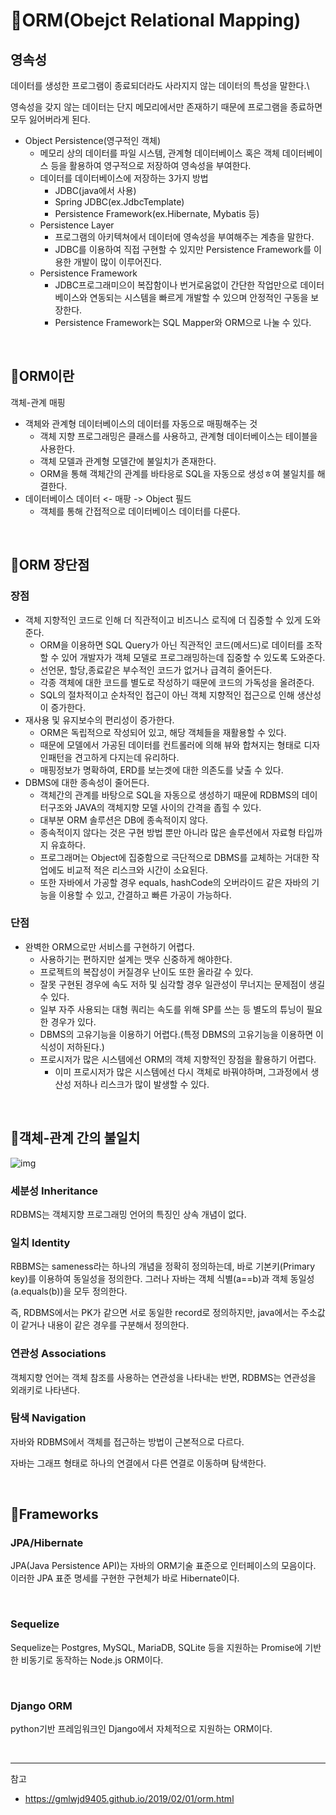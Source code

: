 <h1>🍞ORM(Obejct Relational Mapping)</h1>

<h2>영속성</h2>

데이터를 생성한 프로그램이 종료되더라도 사라지지 않는 데이터의 특성을 말한다.\

영속성을 갖지 않는 데이터는 단지 메모리에서만 존재하기 때문에 프로그램을 종료하면 모두 잃어버라게 된다.

- Object Persistence(영구적인 객체)
  - 메모리 상의 데이터를 파일 시스템, 관계형 데이터베이스 혹은 객체 데이터베이스 등을 활용하여 영구적으로 저장하여 영속성을 부여한다.
  - 데이터를 데이터베이스에 저장하는 3가지 방법
    - JDBC(java에서 사용)
    - Spring JDBC(ex.JdbcTemplate)
    - Persistence Framework(ex.Hibernate, Mybatis 등)
  - Persistence Layer
    - 프로그램의 아키텍쳐에서 데이터에 영속성을 부여해주는 계층을 말한다.
    - JDBC를 이용하여 직접 구현할 수 있지만 Persistence Framework를 이용한 개발이 많이 이루어진다.
  - Persistence Framework
    - JDBC프로그래미으이 복잡함이나 번거로움없이 간단한 작업만으로 데이터베이스와 연동되는 시스템을 빠르게 개발할 수 있으며 안정적인 구동을 보장한다.
    - Persistence Framework는 SQL Mapper와 ORM으로 나눌 수 있다.

<br>

<h2>🍰ORM이란</h2>

객체-관계 매핑

- 객체와 관계형 데이터베이스의 데이터를 자동으로 매핑해주는 것
  - 객체 지향 프로그래밍은 클래스를 사용하고, 관계형 데이터베이스는 테이블을 사용한다.
  - 객체 모델과 관계형 모델간에 불일치가 존재한다.
  - ORM을 통해 객체간의 관계를 바타응로 SQL을 자동으로 생성ㅎ여 불일치를 해결한다.
- 데이터베이스 데이터 <- 매팡 -> Object 필드
  - 객체를 통해 간접적으로 데이터베이스 데이터를 다룬다.

<br>

<h2>🍰ORM 장단점</h2>

<h3>장점</h3>

- 객체 지향적인 코드로 인해 더 직관적이고 비즈니스 로직에 더 집중할 수 있게 도와준다.
  - ORM을 이용하면 SQL Query가 아닌 직관적인 코드(메서드)로 데이터를 조작할 수 있어 개발자가 객체 모델로 프로그래밍하는데 집중할 수 있도록 도와준다.
  - 선언문, 할당,종료같은 부수적인 코드가 없거나 급격히 줄어든다.
  - 각종 객체에 대한 코드를 별도로 작성하기 때문에 코드의 가독성을 올려준다.
  - SQL의 절차적이고 순차적인 접근이 아닌 객체 지향적인 접근으로 인해 생산성이 증가한다.
- 재사용 및 유지보수의 편리성이 증가한다.
  - ORM은 독립적으로 작성되어 있고, 해당 객체들을 재활용할 수 있다.
  - 때문에 모델에서 가공된 데이터를 컨트롤러에 의해 뷰와 합쳐지는 형태로 디자인패턴을 견고하게 다지는데 유리하다.
  - 매핑정보가 명확하여, ERD를 보는겟에 대한 의존도를 낮출 수 있다.
- DBMS에 대한 종속성이 줄어든다.
  - 객체간의 관계를 바탕으로 SQL을 자동으로 생성하기 때문에 RDBMS의 데이터구조와 JAVA의 객체지향 모델 사이의 간격을 좁힐 수 있다.
  - 대부분 ORM 솔루션은 DB에 종속적이지 않다.
  - 종속적이지 않다는 것은 구현 방법 뿐만 아니라 많은 솔루션에서 자료형 타입까지 유효하다.
  - 프로그래머는 Object에 집중함으로 극단적으로 DBMS를 교체하는 거대한 작업에도 비교적 적은 리스크와 시간이 소요된다.
  - 또한 자바에서 가공할 경우 equals, hashCode의 오버라이드 같은 자바의 기능을 이용할 수 있고, 간결하고 빠른 가공이 가능하다.

<h3>단점</h3>

- 완벽한 ORM으로만 서비스를 구현하기 어렵다.
  - 사용하기는 편하지만 설계는 맷우 신중하게 해야한다.
  - 프로젝트의 복잡성이 커질경우 난이도 또한 올라갈 수 있다.
  - 잘못 구현된 경우에 속도 저하 및 심각할 경우 일관성이 무너지는 문제점이 생길 수 있다.
  - 일부 자주 사용되는 대형 쿼리는 속도를 위해 SP를 쓰는 등 별도의 튜닝이 필요한 경우가 있다.
  - DBMS의 고유기능을 이용하기 어렵다.(특정 DBMS의 고유기능을 이용하면 이식성이 저하된다.)
  - 프로시저가 많은 시스템에선 ORM의 객체 지향적인 장점을 활용하기 어렵다.
    - 이미 프로시저가 많은 시스템에선 다시 객체로 바꿔야하며, 그과정에서 생산성 저하나 리스크가 많이 발생할 수 있다.

<br>

<h2>🍰객체-관계 간의 불일치</h2>

![img](https://gmlwjd9405.github.io/images/database/orm-impedance-mismatch.png)

<h3>세분성 Inheritance</h3>

RDBMS는 객체지향 프로그래밍 언어의 특징인 상속 개념이 없다.

<h3>일치 Identity</h3>

RBBMS는 sameness라는 하나의 개념을 정확히 정의하는데, 바로 기본키(Primary key)를 이용하여 동일성을 정의한다. 그러나 자바는 객체 식별(a==b)과 객체 동일성(a.equals(b))을 모두 정의한다.

즉, RDBMS에서는 PK가 같으면 서로 동일한 record로 정의하지만, java에서는 주소값이 같거나 내용이 같은 경우를 구분해서 정의한다.

<h3>연관성 Associations</h3>

객체지향 언어는 객체 참조를 사용하는 연관성을 나타내는 반면, RDBMS는 연관성을 외래키로 나타낸다.

<h3>탐색 Navigation</h3>

자바와 RDBMS에서 객체를 접근하는 방법이 근본적으로 다르다.

자바는 그래프 형태로 하나의 연결에서 다른 연결로 이동하며 탐색한다.

<br>

<h2>🍰Frameworks</h2>

<h3>JPA/Hibernate</h3>

JPA(Java Persistence API)는 자바의 ORM기술 표준으로 인터페이스의 모음이다. 이러한 JPA 표준 명세를 구현한 구현체가 바로 Hibernate이다.

<br>

<h3>Sequelize</h3>

Sequelize는 Postgres, MySQL, MariaDB, SQLite 등을 지원하는 Promise에 기반한 비동기로 동작하는 Node.js ORM이다. 

<br>

<h3>Django ORM</h3>

python기반 프레임워크인 Django에서 자체적으로 지원하는 ORM이다.



<br>

---

참고

- https://gmlwjd9405.github.io/2019/02/01/orm.html

